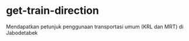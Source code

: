 # get-train-direction
Mendapatkan petunjuk penggunaan transportasi umum (KRL dan MRT) di  Jabodetabek
